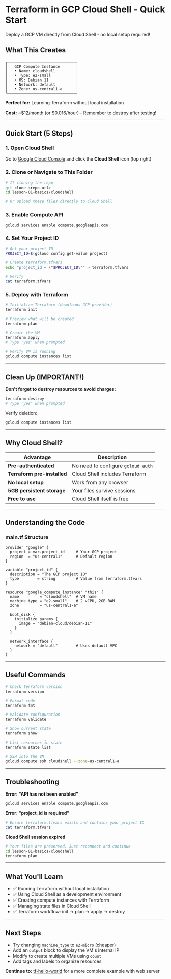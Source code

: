 # Terraform in GCP Cloud Shell - Quick Start

Deploy a GCP VM directly from Cloud Shell - no local setup required!

## What This Creates

```
┌──────────────────────────────┐
│   GCP Compute Instance       │
│   • Name: cloudshell         │
│   • Type: e2-small           │
│   • OS: Debian 11            │
│   • Network: default         │
│   • Zone: us-central1-a      │
└──────────────────────────────┘
```

**Perfect for:** Learning Terraform without local installation

**Cost:** ~$12/month (or $0.016/hour) - Remember to destroy after testing!

---

## Quick Start (5 Steps)

### 1. Open Cloud Shell

Go to [Google Cloud Console](https://console.cloud.google.com) and click the **Cloud Shell** icon (top right)

### 2. Clone or Navigate to This Folder

```bash
# If cloning the repo
git clone <repo-url>
cd lesson-01-basics/cloudshell

# Or upload these files directly to Cloud Shell
```

### 3. Enable Compute API

```bash
gcloud services enable compute.googleapis.com
```

### 4. Set Your Project ID

```bash
# Get your project ID
PROJECT_ID=$(gcloud config get-value project)

# Create terraform.tfvars
echo "project_id = \"$PROJECT_ID\"" > terraform.tfvars

# Verify
cat terraform.tfvars
```

### 5. Deploy with Terraform

```bash
# Initialize Terraform (downloads GCP provider)
terraform init

# Preview what will be created
terraform plan

# Create the VM
terraform apply
# Type 'yes' when prompted

# Verify VM is running
gcloud compute instances list
```

---

## Clean Up (IMPORTANT!)

**Don't forget to destroy resources to avoid charges:**

```bash
terraform destroy
# Type 'yes' when prompted
```

Verify deletion:
```bash
gcloud compute instances list
```

---

## Why Cloud Shell?

| Advantage | Description |
|-----------|-------------|
| **Pre-authenticated** | No need to configure `gcloud auth` |
| **Terraform pre-installed** | Cloud Shell includes Terraform |
| **No local setup** | Work from any browser |
| **5GB persistent storage** | Your files survive sessions |
| **Free to use** | Cloud Shell itself is free |

---

## Understanding the Code

### main.tf Structure

```hcl
provider "google" {
  project = var.project_id     # Your GCP project
  region  = "us-central1"      # Default region
}

variable "project_id" {
  description = "The GCP project ID"
  type        = string         # Value from terraform.tfvars
}

resource "google_compute_instance" "this" {
  name         = "cloudshell"  # VM name
  machine_type = "e2-small"    # 2 vCPU, 2GB RAM
  zone         = "us-central1-a"
  
  boot_disk {
    initialize_params {
      image = "debian-cloud/debian-11"
    }
  }
  
  network_interface {
    network = "default"        # Uses default VPC
  }
}
```

---

## Useful Commands

```bash
# Check Terraform version
terraform version

# Format code
terraform fmt

# Validate configuration
terraform validate

# Show current state
terraform show

# List resources in state
terraform state list

# SSH into the VM
gcloud compute ssh cloudshell --zone=us-central1-a
```

---

## Troubleshooting

**Error: "API has not been enabled"**
```bash
gcloud services enable compute.googleapis.com
```

**Error: "project_id is required"**
```bash
# Ensure terraform.tfvars exists and contains your project ID
cat terraform.tfvars
```

**Cloud Shell session expired**
```bash
# Your files are preserved. Just reconnect and continue
cd lesson-01-basics/cloudshell
terraform plan
```

---

## What You'll Learn

- ✅ Running Terraform without local installation
- ✅ Using Cloud Shell as a development environment
- ✅ Creating compute instances with Terraform
- ✅ Managing state files in Cloud Shell
- ✅ Terraform workflow: init → plan → apply → destroy

---

## Next Steps

- Try changing `machine_type` to `e2-micro` (cheaper)
- Add an `output` block to display the VM's internal IP
- Modify to create multiple VMs using `count`
- Add tags and labels to organize resources

**Continue to:** [tf-hello-world](../tf-hello-world/) for a more complete example with web server
